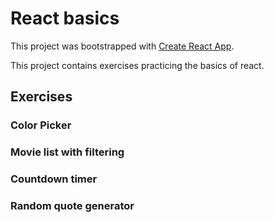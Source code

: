 # React basics

This project was bootstrapped with [Create React App](https://github.com/facebook/create-react-app).

This project contains exercises practicing the basics of react.

## Exercises

### Color Picker

### Movie list with filtering

### Countdown timer

### Random quote generator
